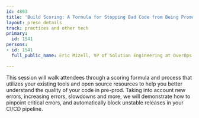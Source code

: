 ```yaml
---
id: 4893
title: 'Build Scoring: A Formula for Stopping Bad Code from Being Promoted'
layout: preso_details
track: practices and other tech
primary:
  id: 1541
persons:
- id: 1541
  full_public_name: Eric Mizell, VP of Solution Engineering at OverOps

---
```

This session will walk attendees through a scoring formula and process that utilizes your existing tools and open source resources to help you better understand the quality of your code in pre-prod. Taking into account new errors, increasing errors, slowdowns and more, we will demonstrate how to pinpoint critical errors, and automatically block unstable releases in your CI/CD pipeline.